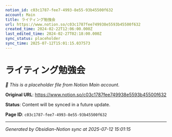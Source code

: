 ```yaml
---
notion_id: c03c1787-fee7-4993-8e55-93b45500f632
account: Main
title: ライティング勉強会
url: https://www.notion.so/c03c1787fee749938e5593b45500f632
created_time: 2024-02-22T12:06:00.000Z
last_edited_time: 2024-02-27T02:18:00.000Z
sync_status: placeholder
sync_time: 2025-07-12T15:01:15.037573
---
```


# ライティング勉強会

*🔄 This is a placeholder file from Notion Main account.*

**Original URL**: https://www.notion.so/c03c1787fee749938e5593b45500f632

**Status**: Content will be synced in a future update.

**Page ID**: `c03c1787-fee7-4993-8e55-93b45500f632`

---

*Generated by Obsidian-Notion sync at 2025-07-12 15:01:15*
